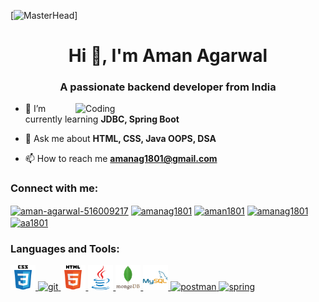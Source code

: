 [![MasterHead](https://www.vircep.com/assets/images/tec/java-banner.png)]
<h1 align="center">Hi 👋, I'm Aman Agarwal</h1>
<h3 align="center">A passionate backend developer from India</h3>
<img align="right" alt="Coding" width="400" src="https://i.pinimg.com/originals/16/fe/7e/16fe7e7fb6eebb3087b6dc418748ee56.gif">

- 🌱 I’m currently learning **JDBC, Spring Boot**

- 💬 Ask me about **HTML, CSS, Java OOPS, DSA**

- 📫 How to reach me **amanag1801@gmail.com**

<h3 align="left">Connect with me:</h3>
<p align="left">
<a href="https://linkedin.com/in/aman-agarwal-516009217" target="blank"><img align="center" src="https://raw.githubusercontent.com/rahuldkjain/github-profile-readme-generator/master/src/images/icons/Social/linked-in-alt.svg" alt="aman-agarwal-516009217" height="30" width="40" /></a>
<a href="https://www.hackerrank.com/amanag1801" target="blank"><img align="center" src="https://raw.githubusercontent.com/rahuldkjain/github-profile-readme-generator/master/src/images/icons/Social/hackerrank.svg" alt="amanag1801" height="30" width="40" /></a>
<a href="https://www.leetcode.com/aman1801" target="blank"><img align="center" src="https://raw.githubusercontent.com/rahuldkjain/github-profile-readme-generator/master/src/images/icons/Social/leet-code.svg" alt="aman1801" height="30" width="40" /></a>
<a href="https://auth.geeksforgeeks.org/user/amanag1801" target="blank"><img align="center" src="https://raw.githubusercontent.com/rahuldkjain/github-profile-readme-generator/master/src/images/icons/Social/geeks-for-geeks.svg" alt="amanag1801" height="30" width="40" /></a>
<a href="https://discord.gg/aa1801" target="blank"><img align="center" src="https://raw.githubusercontent.com/rahuldkjain/github-profile-readme-generator/master/src/images/icons/Social/discord.svg" alt="aa1801" height="30" width="40" /></a>
</p>

<h3 align="left">Languages and Tools:</h3>
<p align="left"> <a href="https://www.w3schools.com/css/" target="_blank" rel="noreferrer"> <img src="https://raw.githubusercontent.com/devicons/devicon/master/icons/css3/css3-original-wordmark.svg" alt="css3" width="40" height="40"/> </a> <a href="https://git-scm.com/" target="_blank" rel="noreferrer"> <img src="https://www.vectorlogo.zone/logos/git-scm/git-scm-icon.svg" alt="git" width="40" height="40"/> </a> <a href="https://www.w3.org/html/" target="_blank" rel="noreferrer"> <img src="https://raw.githubusercontent.com/devicons/devicon/master/icons/html5/html5-original-wordmark.svg" alt="html5" width="40" height="40"/> </a> <a href="https://www.java.com" target="_blank" rel="noreferrer"> <img src="https://raw.githubusercontent.com/devicons/devicon/master/icons/java/java-original.svg" alt="java" width="40" height="40"/> </a> <a href="https://www.mongodb.com/" target="_blank" rel="noreferrer"> <img src="https://raw.githubusercontent.com/devicons/devicon/master/icons/mongodb/mongodb-original-wordmark.svg" alt="mongodb" width="40" height="40"/> </a> <a href="https://www.mysql.com/" target="_blank" rel="noreferrer"> <img src="https://raw.githubusercontent.com/devicons/devicon/master/icons/mysql/mysql-original-wordmark.svg" alt="mysql" width="40" height="40"/> </a> <a href="https://postman.com" target="_blank" rel="noreferrer"> <img src="https://www.vectorlogo.zone/logos/getpostman/getpostman-icon.svg" alt="postman" width="40" height="40"/> </a> <a href="https://spring.io/" target="_blank" rel="noreferrer"> <img src="https://www.vectorlogo.zone/logos/springio/springio-icon.svg" alt="spring" width="40" height="40"/> </a> </p>

